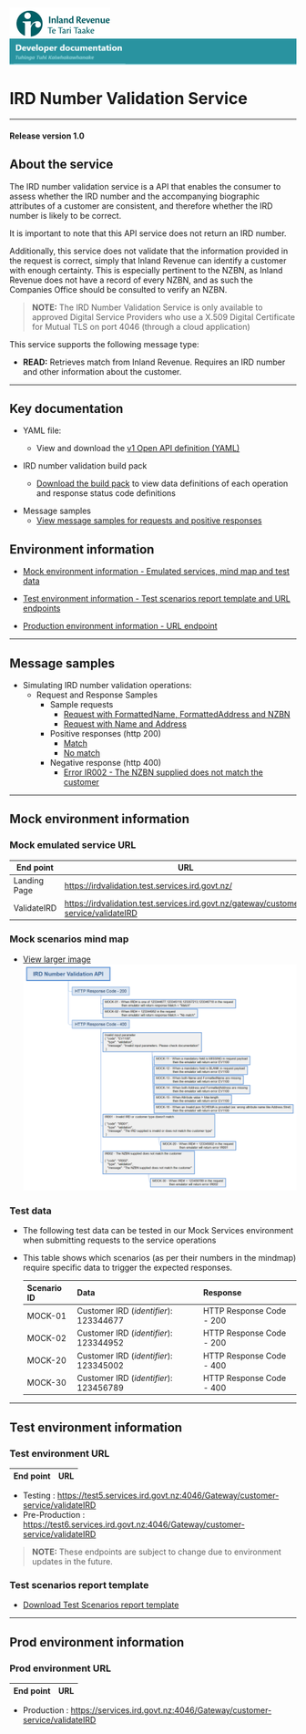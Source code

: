![IRD logo](../Images/IRlogo.gif)
![Software Dev](../Images/SoftwareDev.png)

# IRD Number Validation Service
---
#### Release version 1.0

## About the service
The IRD number validation service is a API that enables the consumer to assess whether the IRD number and the accompanying biographic attributes of a customer are consistent, and therefore whether the IRD number is likely to be correct.

It is important to note that this API service does not return an IRD number.

Additionally, this service does not validate that the information provided in the request is correct, simply that Inland Revenue can identify a customer with enough certainty.  This is especially pertinent to the NZBN, as Inland Revenue does not have a record of every NZBN, and as such the Companies Office should be consulted to verify an NZBN.

>**NOTE:** The IRD Number Validation Service is only available to approved Digital Service Providers who use a X.509 Digital Certificate for Mutual TLS on port 4046 (through a cloud application)  

This service supports the following message type: 
 
* **READ:** Retrieves match from Inland Revenue. Requires an IRD number and other information about the customer. 

--------
## Key documentation

- YAML file:
	- View and download the [v1 Open API definition (YAML)](Customer%20Service%202020-03-10.yaml)

- IRD number validation build pack
	- [Download the build pack](Build%20pack%20-%20IRD%20Number%20Validation%20Service.pdf) to view data definitions of each operation and response status code definitions
	
* Message samples
	* [View message samples for requests and positive responses](#Message-samples)

## Environment information
- [Mock environment information - Emulated services, mind map and test data](#mock-environment-information)

- [Test environment information - Test scenarios report template and URL endpoints](#test-environment-information)

- [Production environment information - URL endpoint](#prod-environment-information)

----
## Message samples

- Simulating IRD number validation operations:
    - Request and Response Samples
        -  Sample requests
            - [Request with FormattedName, FormattedAddress and NZBN](sample%20messages/formatted_name_formatted_Address_NZBN.json)
            - [Request with Name and Address](sample%20messages/name_and_address.json)
        -   Positive responses (http 200)
            - [Match](sample%20messages/match-response.json)
            - [No match](sample%20messages/no_match_response.json)
        -   Negative response (http 400)
            - [Error IR002 - The NZBN supplied does not match the customer](sample%20messages/nzbn_does_not_match.json)

----
## Mock environment information

### Mock emulated service URL
| End point|  URL|
|--|--|
| Landing Page | https://irdvalidation.test.services.ird.govt.nz/ |
| ValidateIRD | https://irdvalidation.test.services.ird.govt.nz/gateway/customer-service/validateIRD |

### Mock scenarios mind map

- [View larger image](images/IRD%20Number%20Validation%20API.png)
![Mock Scenarios](images/IRD%20Number%20Validation%20API.png)

### Test data
   - The following test data can be tested in our Mock Services environment when submitting requests to the service operations
   - This table shows which scenarios (as per their numbers in the mindmap) require specific data to trigger the expected responses.

      Scenario ID | Data | Response 
    	--- | --- | ---
    	MOCK-01 | Customer IRD (*identifier*): 123344677 | HTTP Response Code - 200
    	MOCK-02 | Customer IRD (*identifier*): 123344952 | HTTP Response Code - 200
    	MOCK-20 | Customer IRD (*identifier*): 123345002 | HTTP Response Code - 400
    	MOCK-30 | Customer IRD (*identifier*): 123456789 | HTTP Response Code - 400
    	

----
## Test environment information

### Test environment URL
| End point|  URL|
|--|--|
- Testing : https://test5.services.ird.govt.nz:4046/Gateway/customer-service/validateIRD
- Pre-Production : https://test6.services.ird.govt.nz:4046/Gateway/customer-service/validateIRD  

>**NOTE:** These endpoints are subject to change due to environment updates in the future. 

### Test scenarios report template

- [Download Test Scenarios report template](IRD%20Validation%20Service%20-%20Test%20Report%20Template.docx)

----
## Prod environment information

### Prod environment URL
| End point|  URL|
|--|--|
- Production : https://services.ird.govt.nz:4046/Gateway/customer-service/validateIRD
